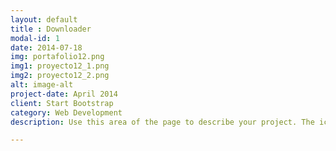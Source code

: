 ```yaml
---
layout: default
title : Downloader
modal-id: 1
date: 2014-07-18
img: portafolio12.png
img1: proyecto12_1.png
img2: proyecto12_2.png
alt: image-alt
project-date: April 2014
client: Start Bootstrap
category: Web Development
description: Use this area of the page to describe your project. The icon above is part of a free icon set by <a href="https://sellfy.com/p/8Q9P/jV3VZ/">Flat Icons</a>. On their website, you can download their free set with 16 icons, or you can purchase the entire set with 146 icons for only $12!

---
```

